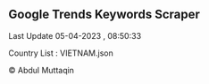 

## Google Trends Keywords Scraper 
 
Last Update 05-04-2023 , 08:50:33

Country List :
VIETNAM.json



© Abdul Muttaqin 
